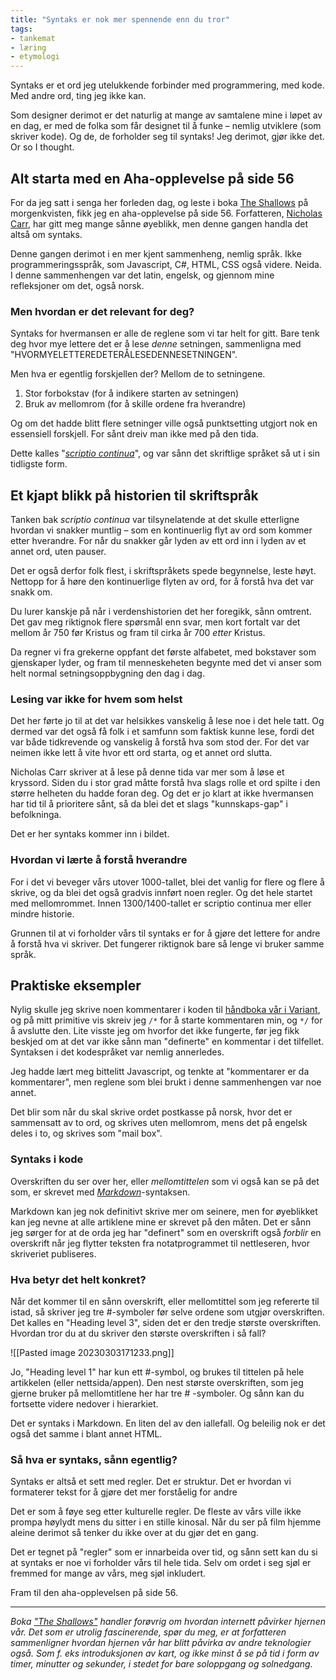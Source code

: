 ```yaml
---
title: "Syntaks er nok mer spennende enn du tror"
tags:
- tankemat
- læring
- etymologi
---
```

Syntaks er et ord jeg utelukkende forbinder med programmering, med kode. Med andre ord, ting jeg ikke kan.

Som designer derimot er det naturlig at mange av samtalene mine i løpet av en dag, er med de folka som får designet til å funke – nemlig utviklere (som skriver kode). Og de, de forholder seg til syntaks! Jeg derimot, gjør ikke det. Or so I thought.

## Alt starta med en Aha-opplevelse på side 56

For da jeg satt i senga her forleden dag, og leste i boka [The Shallows](https://www.goodreads.com/book/show/9778945-the-shallows?ref=simen-skriver) på morgenkvisten, fikk jeg en aha-opplevelse på side 56. Forfatteren, [Nicholas Carr](https://www.nicholascarr.com/?ref=simen-skriver), har gitt meg mange sånne øyeblikk, men denne gangen handla det altså om syntaks.

Denne gangen derimot i en mer kjent sammenheng, nemlig språk. Ikke programmeringsspråk, som Javascript, C#, HTML, CSS også videre. Neida. I denne sammenhengen var det latin, engelsk, og gjennom mine refleksjoner om det, også norsk.

### Men hvordan er det relevant for deg?

Syntaks for hvermansen er alle de reglene som vi tar helt for gitt. Bare tenk deg hvor mye lettere det er å lese _denne_ setningen, sammenligna med "HVORMYELETTEREDETERÅLESEDENNESETNINGEN".

Men hva er egentlig forskjellen der? Mellom de to setningene.

1.  Stor forbokstav (for å indikere starten av setningen)
2.  Bruk av mellomrom (for å skille ordene fra hverandre)

Og om det hadde blitt flere setninger ville også punktsetting utgjort nok en essensiell forskjell. For sånt dreiv man ikke med på den tida.

Dette kalles "_[scriptio continua](https://www.quora.com/How-could-people-distinguish-words-written-in-scriptio-continua?ref=simen-skriver)_", og var sånn det skriftlige språket så ut i sin tidligste form.

## Et kjapt blikk på historien til skriftspråk

Tanken bak _scriptio continua_ var tilsynelatende at det skulle etterligne hvordan vi snakker muntlig – som en kontinuerlig flyt av ord som kommer etter hverandre. For når du snakker går lyden av ett ord inn i lyden av et annet ord, uten pauser.

Det er også derfor folk flest, i skriftspråkets spede begynnelse, leste høyt. Nettopp for å høre den kontinuerlige flyten av ord, for å forstå hva det var snakk om.

Du lurer kanskje på når i verdenshistorien det her foregikk, sånn omtrent. Det gav meg riktignok flere spørsmål enn svar, men kort fortalt var det mellom år 750 før Kristus og fram til cirka år 700 _etter_ Kristus.

Da regner vi fra grekerne oppfant det første alfabetet, med bokstaver som gjenskaper lyder, og fram til menneskeheten begynte med det vi anser som helt normal setningsoppbygning den dag i dag.

### Lesing var ikke for hvem som helst

Det her førte jo til at det var helsikkes vanskelig å lese noe i det hele tatt. Og dermed var det også få folk i et samfunn som faktisk kunne lese, fordi det var både tidkrevende og vanskelig å forstå hva som stod der. For det var neimen ikke lett å vite hvor ett ord starta, og et annet ord slutta.

Nicholas Carr skriver at å lese på denne tida var mer som å løse et kryssord. Siden du i stor grad måtte forstå hva slags rolle et ord spilte i den større helheten du hadde foran deg. Og det er jo klart at ikke hvermansen har tid til å prioritere sånt, så da blei det et slags "kunnskaps-gap" i befolkninga.

Det er her syntaks kommer inn i bildet.

### Hvordan vi lærte å forstå hverandre

For i det vi beveger vårs utover 1000-tallet, blei det vanlig for flere og flere å skrive, og da blei det også gradvis innført noen regler. Og det hele startet med mellomrommet. Innen 1300/1400-tallet er scriptio continua mer eller mindre historie.

Grunnen til at vi forholder vårs til syntaks er for å gjøre det lettere for andre å forstå hva vi skriver. Det fungerer riktignok bare så lenge vi bruker samme språk.

## Praktiske eksempler

Nylig skulle jeg skrive noen kommentarer i koden til [håndboka vår i Variant](https://handbook.variant.no/?ref=simen-skriver), og på mitt primitive vis skreiv jeg `/*` for å starte kommentaren min, og `*/` for å avslutte den. Lite visste jeg om hvorfor det ikke fungerte, før jeg fikk beskjed om at det var ikke sånn man "definerte" en kommentar i det tilfellet. Syntaksen i det kodespråket var nemlig annerledes.

Jeg hadde lært meg bittelitt Javascript, og tenkte at "kommentarer er da kommentarer", men reglene som blei brukt i denne sammenhengen var noe annet.

Det blir som når du skal skrive ordet postkasse på norsk, hvor det er sammensatt av to ord, og skrives uten mellomrom, mens det på engelsk deles i to, og skrives som "mail box".

### Syntaks i kode

Overskriften du ser over her, eller _mellomtittelen_ som vi også kan se på det som, er skrevet med _[Markdown](https://daringfireball.net/projects/markdown/syntax?ref=simen-skriver)_-syntaksen.

Markdown kan jeg nok definitivt skrive mer om seinere, men for øyeblikket kan jeg nevne at alle artiklene mine er skrevet på den måten. Det er sånn jeg sørger for at de orda jeg har "definert" som en overskrift også _forblir_ en overskrift når jeg flytter teksten fra notatprogrammet til nettleseren, hvor skriveriet publiseres.

### Hva betyr det helt konkret?

Når det kommer til en sånn overskrift, eller mellomtittel som jeg refererte til istad, så skriver jeg tre #-symboler før selve ordene som utgjør overskriften. Det kalles en "Heading level 3", siden det er den tredje største overskriften. Hvordan tror du at du skriver den største overskriften i så fall?

![[Pasted image 20230303171233.png]]

Jo, "Heading level 1" har kun ett #-symbol, og brukes til tittelen på hele artikkelen (eller nettsida/appen). Den nest største overskriften, som jeg gjerne bruker på mellomtitlene her har tre # -symboler. Og sånn kan du fortsette videre nedover i hierarkiet.

Det er syntaks i Markdown. En liten del av den iallefall. Og beleilig nok er det også det samme i blant annet HTML.

### Så hva er syntaks, sånn egentlig?

Syntaks er altså et sett med regler. Det er struktur. Det er hvordan vi formaterer tekst for å gjøre det mer forståelig for andre

Det er som å føye seg etter kulturelle regler. De fleste av vårs ville ikke prompa høylydt mens du sitter i en stille kinosal. Når du ser på film hjemme aleine derimot så tenker du ikke over at du gjør det en gang.

Det er tegnet på "regler" som er innarbeida over tid, og sånn sett kan du si at syntaks er noe vi forholder vårs til hele tida. Selv om ordet i seg sjøl er fremmed for mange av vårs, meg sjøl inkludert.

Fram til den aha-opplevelsen på side 56.

---

_Boka ["The Shallows"](https://www.goodreads.com/book/show/9778945-the-shallows?ref=simen-skriver) handler forøvrig om hvordan internett påvirker hjernen vår. Det som er utrolig fascinerende, spør du meg, er at forfatteren sammenligner hvordan hjernen vår har blitt påvirka av andre teknologier også. Som f. eks introduksjonen av kart, og ikke minst å se på tid i form av timer, minutter og sekunder, i stedet for bare soloppgang og solnedgang._